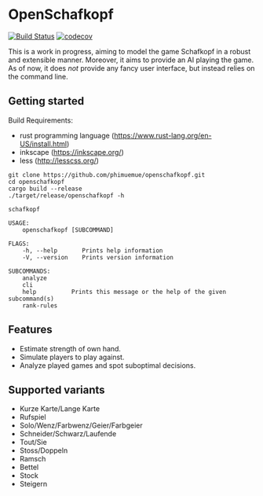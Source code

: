 # OpenSchafkopf

[![Build Status](https://travis-ci.com/phimuemue/openschafkopf.svg?token=p5VJrpqP4RgYm9XasCJN&branch=master)](https://travis-ci.com/phimuemue/openschafkopf)
[![codecov](https://codecov.io/gh/phimuemue/openschafkopf/branch/master/graph/badge.svg)](https://codecov.io/gh/phimuemue/openschafkopf)

This is a work in progress, aiming to model the game Schafkopf in a robust and extensible manner. Moreover, it aims to provide an AI playing the game. As of now, it does *not* provide any fancy user interface, but instead relies on the command line.

## Getting started

Build Requirements:
* rust programming language (https://www.rust-lang.org/en-US/install.html)
* inkscape (https://inkscape.org/)
* less (http://lesscss.org/)

```
git clone https://github.com/phimuemue/openschafkopf.git
cd openschafkopf
cargo build --release
./target/release/openschafkopf -h

schafkopf 

USAGE:
    openschafkopf [SUBCOMMAND]

FLAGS:
    -h, --help       Prints help information
    -V, --version    Prints version information

SUBCOMMANDS:
    analyze       
    cli           
    help          Prints this message or the help of the given subcommand(s)
    rank-rules    
```

## Features

* Estimate strength of own hand.
* Simulate players to play against.
* Analyze played games and spot suboptimal decisions.

## Supported variants

* Kurze Karte/Lange Karte
* Rufspiel
* Solo/Wenz/Farbwenz/Geier/Farbgeier
* Schneider/Schwarz/Laufende
* Tout/Sie
* Stoss/Doppeln
* Ramsch
* Bettel
* Stock
* Steigern

